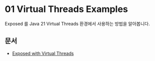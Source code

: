 # 01 Virtual Threads Examples

Exposed 를 Java 21 Virtual Threads 환경에서 사용하는 방법을 알아봅니다.

## 문서

- [Exposed with Virtual Threads](https://debop.notion.site/Exposed-with-Coroutines-1c32744526b080298028e39a7a16c29a)
